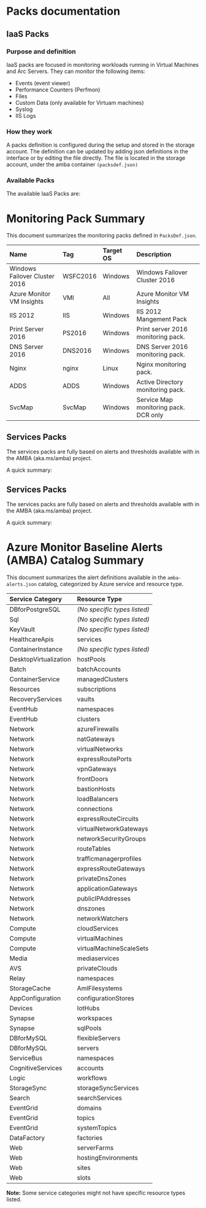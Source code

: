 # Packs documentation

## IaaS Packs

### Purpose and definition
IaaS packs are focused in monitoring workloads running in Virtual Machines and Arc Servers. They can monitor the following items:
- Events (event viewer)
- Performance Counters (Perfmon)
- Files
- Custom Data (only available for Virtuam machines)
- Syslog
- IIS Logs

### How they work

A packs definition is configured during the setup and stored in the storage account. The definition can be updated by adding json definitions in the interface or by editing the file directly. The file is located in the storage account, under the amba container `(packsdef.json)`

### Available Packs
The available IaaS Packs are:
# Monitoring Pack Summary

This document summarizes the monitoring packs defined in `PacksDef.json`.

| Name                          | Tag        | Target OS | Description                                |
| :---------------------------- | :--------- | :-------- | :----------------------------------------- |
| Windows Failover Cluster 2016 | WSFC2016   | Windows   | Windows Failover Cluster 2016              |
| Azure Monitor VM Insights     | VMI        | All       | Azure Monitor VM Insights                  |
| IIS 2012                      | IIS        | Windows   | IIS 2012 Mangement Pack                    |
| Print Server 2016             | PS2016     | Windows   | Print server 2016 monitoring pack.         |
| DNS Server 2016               | DNS2016    | Windows   | DNS Server 2016 monitoring pack.           |
| Nginx                         | nginx      | Linux     | Nginx monitoring pack.                     |
| ADDS                          | ADDS       | Windows   | Active Directory monitoring pack.          |
| SvcMap                        | SvcMap     | Windows   | Service Map monitoring pack. DCR only      |


## Services Packs

The services packs are fully based on alerts and thresholds available with in the AMBA (aka.ms/amba) project.

A quick summary:

<!-- ...existing code... -->
## Services Packs

The services packs are fully based on alerts and thresholds available with in the AMBA (aka.ms/amba) project.

A quick summary:

# Azure Monitor Baseline Alerts (AMBA) Catalog Summary

This document summarizes the alert definitions available in the `amba-alerts.json` catalog, categorized by Azure service and resource type.

| Service Category        | Resource Type               |
| :---------------------- | :-------------------------- |
| DBforPostgreSQL         | *(No specific types listed)*|
| Sql                     | *(No specific types listed)*|
| KeyVault                | *(No specific types listed)*|
| HealthcareApis          | services                    |
| ContainerInstance       | *(No specific types listed)*|
| DesktopVirtualization   | hostPools                   |
| Batch                   | batchAccounts               |
| ContainerService        | managedClusters             |
| Resources               | subscriptions               |
| RecoveryServices        | vaults                      |
| EventHub                | namespaces                  |
| EventHub                | clusters                    |
| Network                 | azureFirewalls              |
| Network                 | natGateways                 |
| Network                 | virtualNetworks             |
| Network                 | expressRoutePorts           |
| Network                 | vpnGateways                 |
| Network                 | frontDoors                  |
| Network                 | bastionHosts                |
| Network                 | loadBalancers               |
| Network                 | connections                 |
| Network                 | expressRouteCircuits        |
| Network                 | virtualNetworkGateways      |
| Network                 | networkSecurityGroups       |
| Network                 | routeTables                 |
| Network                 | trafficmanagerprofiles      |
| Network                 | expressRouteGateways        |
| Network                 | privateDnsZones             |
| Network                 | applicationGateways         |
| Network                 | publicIPAddresses           |
| Network                 | dnszones                    |
| Network                 | networkWatchers             |
| Compute                 | cloudServices               |
| Compute                 | virtualMachines             |
| Compute                 | virtualMachineScaleSets     |
| Media                   | mediaservices               |
| AVS                     | privateClouds               |
| Relay                   | namespaces                  |
| StorageCache            | AmlFilesystems              |
| AppConfiguration        | configurationStores         |
| Devices                 | IotHubs                     |
| Synapse                 | workspaces                  |
| Synapse                 | sqlPools                    |
| DBforMySQL              | flexibleServers             |
| DBforMySQL              | servers                     |
| ServiceBus              | namespaces                  |
| CognitiveServices       | accounts                    |
| Logic                   | workflows                   |
| StorageSync             | storageSyncServices         |
| Search                  | searchServices              |
| EventGrid               | domains                     |
| EventGrid               | topics                      |
| EventGrid               | systemTopics                |
| DataFactory             | factories                   |
| Web                     | serverFarms                 |
| Web                     | hostingEnvironments         |
| Web                     | sites                       |
| Web                     | slots                       |

**Note:** Some service categories might not have specific resource types listed.

